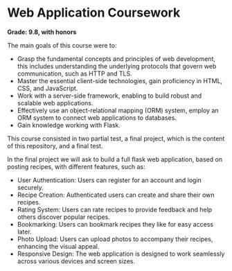 # Web Application Coursework

**Grade: 9.8, with honors**

The main goals of this course were to:
* Grasp the fundamental concepts and principles of web development, this includes understanding the underlying protocols that govern web communication, such as HTTP and TLS.
* Master the essential client-side technologies, gain proficiency in HTML, CSS, and JavaScript.
* Work with a server-side framework, enabling to build robust and scalable web applications.
* Effectively use an object-relational mapping (ORM) system, employ an ORM system to connect web applications to databases.
* Gain knowledge working with Flask.

This course consisted in two partial test, a final project, which is the content of this repository, and a final test.

In the final project we will ask to build a full flask web application, based on posting recipes, with different features, such as:
* User Authentication: Users can register for an account and login securely.
* Recipe Creation: Authenticated users can create and share their own recipes.
* Rating System: Users can rate recipes to provide feedback and help others discover popular recipes.
* Bookmarking: Users can bookmark recipes they like for easy access later.
* Photo Upload: Users can upload photos to accompany their recipes, enhancing the visual appeal.
* Responsive Design: The web application is designed to work seamlessly across various devices and screen sizes.

